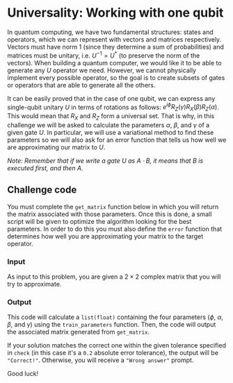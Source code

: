# Universality: Working with one qubit

In quantum computing, we have two fundamental structures: states and operators, which we can represent with vectors and matrices respectively. Vectors must have norm 1 (since they determine a sum of probabilities) and matrices must be unitary, i.e. $U^{-1} = U^*$ (to preserve the norm of the vectors). When building a quantum computer, we would like it to be able to generate any $U$ operator we need. However, we cannot physically implement every possible operator, so the goal is to create subsets of gates or operators that are able to generate all the others.

It can be easily proved that in the case of one qubit, we can express any single-qubit unitary $U$ in terms of rotations as follows: $e^{i\phi} R_Z(\gamma) R_X(\beta) R_Z(\alpha)$. This would mean that $R_X$ and $R_Z$ form a universal set. That is why, in this challenge we will be asked to calculate the parameters $\alpha$, $\beta$, and $\gamma$ of a given gate $U$. In particular, we will use a variational method to find these parameters so we will also ask for an error function that tells us how well we are approximating our matrix to $U$.

_Note: Remember that if we write a gate $U$ as $A\cdot B$, it means that $B$ is executed first, and then $A$._

Challenge code
--------------

You must complete the `get_matrix` function below in which you will return the matrix associated with those parameters. Once this is done, a small script will be given to optimize the algorithm looking for the best parameters. In order to do this you must also define the `error` function that determines how well you are approximating your matrix to the target operator.

### Input

As input to this problem, you are given a $2\times2$ complex matrix that you will try to approximate.

### Output

This code will calculate a `list(float)` containing the four parameters ($\phi$, $\alpha$, $\beta$, and $\gamma$) using the `train_parameters` function. Then, the code will output the associated matrix generated from `get_matrix`.

If your solution matches the correct one within the given tolerance specified in `check` (in this case it's a `0.2` absolute error tolerance), the output will be `"Correct!"`. Otherwise, you will receive a `"Wrong answer"` prompt.

Good luck!